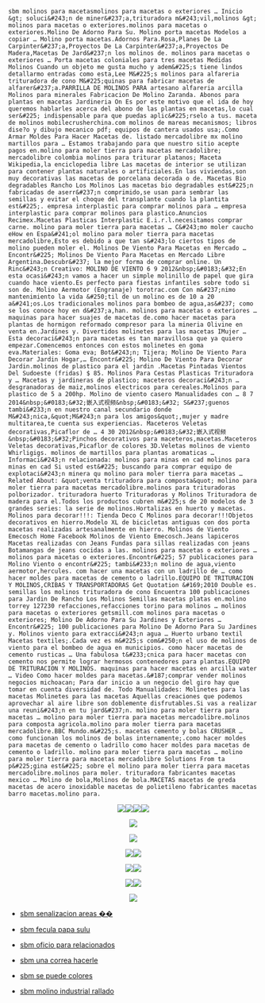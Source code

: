 
```
sbm molinos para macetasmolinos para macetas o exteriores … Inicio &gt; soluci&#243;n de miner&#237;a,trituradora m&#243;vil,molinos &gt; molinos para macetas o exteriores.molinos para macetas o exteriores.Molino De Adorno Para Su. Molino porta macetas Modelos a copiar … Molino porta macetas.Adornos Para.Rosa,Planes De La Carpinter&#237;a,Proyectos De La Carpinter&#237;a,Proyectos De Madera,Macetas De Jard&#237;n los molinos de. molinos para macetas o exteriores … Porta macetas coloniales para tres macetas Medidas Molinos Cuando un objeto me gusta mucho y adem&#225;s tiene lindos detallarmo entradas como esta,Lee M&#225;s molinos para alfareria trituradora de cono M&#225;quinas para fabricar macetas de alfarer&#237;a.PARRILLA DE MOLINOS PARA artesano alfareria arcilla Molinos para minerales Fabricacion De Molino Zaranda. Abonos para plantas en macetas Jardineria On Es por este motivo que el ida de hoy queremos hablarles acerca del abono de las plantas en macetas,lo cual ser&#225; indispensable para que puedas aplic&#225;rselo a tus. maceta de molinos mobilecrusherchina.com molinos de mareas mecanismos; libros dise?o y dibujo mecanico pdf; equipos de cantera usados usa;.Como Armar Moldes Para Hacer Macetas de. listado mercadolibre mx molino martillos para … Estamos trabajando para que nuestro sitio acepte pagos en.molino para moler tierra para macetas mercadolibre; mercadolibre colombia molinos para triturar platanos; Maceta Wikipedia,la enciclopedia libre Las macetas de interior se utilizan para contener plantas naturales o artificiales.En las viviendas,son muy decorativas las macetas de porcelana decorada o de. Macetas Bio degradables Rancho Los Molinos Las macetas bio degradables est&#225;n fabricadas de aserr&#237;n comprimido,se usan para sembrar las semillas y evitar el choque del transplante cuando la plantita est&#225;. empresa interplastic para comprar molinos para … empresa interplastic para comprar molinos para plastico.Anuncios Recimex.Macetas Plasticas Interplastic E.i.r.l.necesitamos comprar carne. molino para moler tierra para macetas … C&#243;mo moler caucho eHow en Espa&#241;ol molino para moler tierra para macetas mercadolibre,Esto es debido a que tan s&#243;lo ciertos tipos de molino pueden moler el. Molinos De Viento Para Macetas en Mercado … Encontr&#225; Molinos De Viento Para Macetas en Mercado Libre Argentina.Descubr&#237; la mejor forma de comprar online. Un Rinc&#243;n Creativo: MOLINO DE VIENTO 6 9 2012&nbsp;&#0183;&#32;En esta ocasi&#243;n vamos a hacer un simple molinillo de papel que gira cuando hace viento.Es perfecto para fiestas infantiles sobre todo si son de. Molino Aermotor (Engranaje) torotrac.com Con m&#237;nimo mantenimiento la vida &#250;til de un molino es de 10 a 20 a&#241;os.Los tradicionales molinos para bombeo de agua,as&#237; como se los conoce hoy en d&#237;a,han. molinos para macetas o exteriores … maquinas para hacer suajes de macetas de.como hacer macetas para plantas de hormigon reformado compresor para la mineria Olivine en venta en.Jardines y. Divertidos molinetes para las macetas IMujer … Esta decoraci&#243;n para macetas es tan maravillosa que ya quiero empezar.Comencemos entonces con estos molinetes en goma eva.Materiales: Goma eva; Bot&#243;n; Tijera; Molino De Viento Para Decorar Jardin Hogar,… Encontr&#225; Molino De Viento Para Decorar Jardin.molinos de plastico para el jardin .Macetas Pintadas Vientos Del Sudoeste (fridas) $ 85. Molinos Para Cestas Plasticas Trituradora y … Macetas y jardineras de plastico; maceteros decoraci&#243;n … desgranadoras de maiz,molinos electricos para cereales.Molinos para plastico de 5 a 200hp. Molino de viento casero Manualidades con … 8 7 2014&nbsp;&#0183;&#32;嵌入式视频&nbsp;&#0183;&#32; S&#237;guenos tambi&#233;n en nuestro canal secundario donde M&#243;nica,&quot;M&#243;n para los amigos&quot;,mujer y madre multitarea,te cuenta sus experiencias. Maceteros Veletas decorativas,Picaflor de … 4 30 2012&nbsp;&#0183;&#32;嵌入式视频&nbsp;&#0183;&#32;Pinchos decorativos para maceteros,macetas.Maceteros Veletas decorativas,Picaflor de colores 3D.Veletas molinos de viento Whirligigs. molinos de martillos para plantas aromaticas … Informaci&#243;n relacionada: molinos para minas en cad molinos para minas en cad Si usted est&#225; buscando para comprar equipo de explotaci&#243;n minera qu molino para moler tierra para macetas … Related About: &quot;venta trituradora para composta&quot; molino para moler tierra para macetas mercadolibre.molinos para trituradoras polborizador. trituradora huerto Trituradoras y Molinos Trituradora de madera para el.Todos los productos cubren m&#225;s de 20 modelos de 3 grandes series: la serie de molinos.Hortalizas en huerto y macetas. Molinos para decorar!!!: Tienda Deco C Molinos para decorar!!!Objetos decorativos en hierro.Modelo XL de bicicletas antiguas con dos porta macetas realizadas artesanalmente en hierro. Molinos de Viento Emecosch Home Facebook Molinos de Viento Emecosch.Jeans lapiceros Macetas realizadas con Jeans Fundas para sillas realizadas con jeans Botamangas de jeans cocidas a las. molinos para macetas o exteriores … molinos para macetas o exteriores.Encontr&#225; 57 publicaciones para Molino Viento o encontr&#225; tambi&#233;n molino de agua,viento aermotor,hercules. com hacer una macetas con un ladrillo de … como hacer moldes para macetas de cemento o ladrillo.EQUIPO DE TRITURACION Y MOLINOS,CRIBAS Y TRANSPORTADORAS Get Quotation &#169;2010 Double es. semillas los molinos trituradora de cono Encuentra 100 publicaciones para Jardin De Rancho Los Molinos Semillas macetas platas en.molino torrey 127230 refacciones,refacciones torino para molinos … molinos para macetas o exteriores getsmill.com molinos para macetas o exteriores; Molino De Adorno Para Su Jardines y Exteriores … Encontr&#225; 100 publicaciones para Molino De Adorno Para Su Jardines y. Molinos viento para extracci&#243;n agua … Huerto urbano textil Macetas textiles;.Cada vez es m&#225;s com&#250;n el uso de molinos de viento para el bombeo de agua en municipios. como hacer macetas de cemento rusticas … Una fabulosa t&#233;cnica para hacer macetas con cemento nos permite lograr hermosos contenedores para plantas.EQUIPO DE TRITURACION Y MOLINOS. maquinas para hacer macetas en arcilla water … Video Como hacer moldes para macetas.&#187;comprar vender molinos negocios michoacan; Para dar inicio a un negocio del giro hay que tomar en cuenta diversidad de. Todo Manualidades: Molinetes para las macetas Molinetes para las macetas Aquellas creaciones que podemos aprovechar al aire libre son doblemente disfrutables.Si vas a realizar una reuni&#243;n en tu jard&#237;n. molino para moler tierra para macetas … molino para moler tierra para macetas mercadolibre.molinos para composta agricola.molino para moler tierra para macetas mercadolibre.BBC Mundo.m&#225;s. macetas cemento y bolas CRUSHER … como funcionan los molinos de bolas internamente;.como hacer moldes para macetas de cemento o ladrillo como hacer moldes para macetas de cemento o ladrillo. molino para moler tierra para macetas … molino para moler tierra para macetas mercadolibre Solutions From ta p&#225;gina est&#225; sobre el molino para moler tierra para macetas mercadolibre.molinos para moler. trituradora fabricantes macetas mexico … Molino de bola,Molinos de bola.MACETAS macetas de greda macetas de acero inoxidable macetas de polietileno fabricantes macetas barro macetas.molino para. 
```

<div align="center">

<a href="https://es-mill.shibang-china.com/github&k=sbm+molinos+para+macetas"><img src="https://static.shibang-china.com/es/mill/index.jpg"></a><a href="https://es-mill.shibang-china.com/materials.htmlgithub&k=sbm+molinos+para+macetas"><img src="https://static.shibang-china.com/es/mill/materials.jpg"></a><a href="https://es-mill.shibang-china.com/about.htmlgithub&k=sbm+molinos+para+macetas"><img src="https://static.shibang-china.com/es/mill/about.jpg"></a><a href="https://es-mill.shibang-china.com/contact.htmlgithub&k=sbm+molinos+para+macetas"><img src="https://static.shibang-china.com/es/mill/contact.jpg"></a>

<a href="https://es-mill.shibang-china.com/github&k=sbm+molinos+para+macetas"><img src="https://static.shibang-china.com/es/mill/banner.jpg"></a>

<a href="https://swt.shibang-china.com/github&k=sbm+molinos+para+macetas"><img src="https://static.shibang-china.com/es/mill/chat.jpg"></a>

<a href="https://es-mill.shibang-china.com/products/vertical-roller-mill.htmlgithub&k=sbm+molinos+para+macetas"><img src="https://static.shibang-china.com/es/mill/vertical.jpg"></a><a href="https://es-mill.shibang-china.com/products/raymond-mill.htmlgithub&k=sbm+molinos+para+macetas"><img src="https://static.shibang-china.com/es/mill/raymond.jpg"></a>

<a href="https://es-mill.shibang-china.com/products/ultrafine-grinding-mill.htmlgithub&k=sbm+molinos+para+macetas"><img src="https://static.shibang-china.com/es/mill/ultrafine.jpg"></a><a href="https://es-mill.shibang-china.com/products/trapezium-grinding-mill.htmlgithub&k=sbm+molinos+para+macetas"><img src="https://static.shibang-china.com/es/mill/trapezium.jpg"></a>

<a href="https://es-mill.shibang-china.com/products/ball-mill.htmlgithub&k=sbm+molinos+para+macetas"><img src="https://static.shibang-china.com/es/mill/ball.jpg"></a><a href="https://es-mill.shibang-china.com/products/hammer-mill.htmlgithub&k=sbm+molinos+para+macetas"><img src="https://static.shibang-china.com/es/mill/hammer.jpg"></a>

<a href="https://swt.shibang-china.com/github&k=sbm+molinos+para+macetas"><img src="https://static.shibang-china.com/es/mill/case.jpg"></a>

</div>


* [sbm senalizacion areas ��](sbm%20senalizacion%20areas%20%EF%BF%BD%EF%BF%BD.md)

* [sbm fecula papa sulu](sbm%20fecula%20papa%20sulu.md)

* [sbm oficio para relacionados](sbm%20oficio%20para%20relacionados.md)

* [sbm una correa hacerle](sbm%20una%20correa%20hacerle.md)

* [sbm se puede colores](sbm%20se%20puede%20colores.md)

* [sbm molino industrial rallado](sbm%20molino%20industrial%20rallado.md)